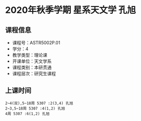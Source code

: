 # 2020年秋季学期 星系天文学 孔旭






## 课程信息

- 课程号：ASTR5002P.01
- 学分：4
- 教学类型：理论课
- 开课单位：天文学系
- 课程类别：本研贯通
- 课程层次：研究生课程

## 上课时间

```
2~4(双),5~18周 5307 :2(3,4) 孔旭
2~3,5~18周 5307 :4(1,2) 孔旭
4周 5307 :6(1,2) 孔旭
```


